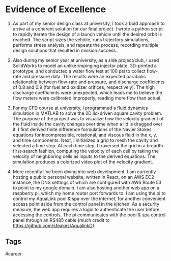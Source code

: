 # Evidence of Excellence

1. As part of my senior design class at university, I took a bold approach to arrive at a coherent solution for our final project. I wrote a python script to rapidly iterate the design of a launch vehicle until the desired orbit is reached. The script sizes the vehicle, runs trajectory simulations, performs stress analysis, and repeats the process, recording multiple design solutions that resulted in mission success.

2. Also during my senior year at university, as a side project/club, I used SolidWorks to model an unlike-impinging injector plate, 3D-printed a prototype, and conducted a water flow test at 100 psi to collect flow-rate and pressure data. The results were an expected parabolic relationship between flow-rate and pressure, and discharge coefficients of 0.8 and 0.9 (for fuel and oxidizer orifices, respectively). The high discharge coefficients were unexpected, which leads me to believe the flow meters were calibrated improperly, reading more flow than actual.

3. For my CFD course at university, I programmed a fluid dynamics simulation in MATLAB to solve the 2D lid-driven square cavity problem. The purpose of the project was to visualize how the velocity gradient of the fluid inside the cavity changes over time when a lid is dragged over it. I first derived finite difference formulations of the Navier Stokes equations for incompressible, rotational, and viscous fluid in the x, y, and time components. Next, I initialized a grid to mesh the cavity and selected a time step. At each time step, I traversed the grid in a breadth-first-search fashion, computing the velocity of each cell by taking the velocity of neighboring cells as inputs to the derived equations. The simulation produces a colorized video plot of the velocity gradient.

4. More recently I've been diving into web development. I am currently hosting a public personal website, written in React, on an AWS EC2 instance, the DNS settings of which are configured with AWS Route 53 to point to my google domain. I am also hosting another web app on a raspberry pi, which my home router port forwards to. I am using the pi to control my AquaLink pool & spa over the internet, for another convenient access point aside from the control panel in the kitchen. As a security measure, the web app requires a login to authenticate the user before accessing the controls. The pi communicates with the pool & spa control panel through an RS485 cable (much credit to https://github.com/sfeakes/AqualinkD).

## Tags
#career
